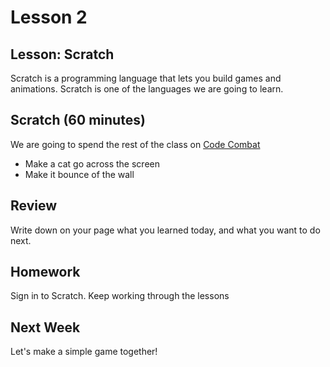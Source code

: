 # Lesson 2 

## Lesson: Scratch
Scratch is a programming language that lets you build games and animations.  Scratch is one of the languages we are going to learn.

## Scratch (60 minutes)
We are going to spend the rest of the class on [Code Combat](http://codecombat.com) 

* Make a cat go across the screen
* Make it bounce of the wall

## Review 
Write down on your page what you learned today, and what you want to do next.

## Homework
Sign in to Scratch.  Keep working through the lessons

## Next Week
Let's make a simple game together!


